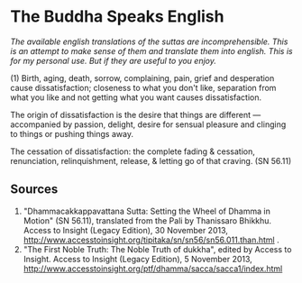 # The Buddha Speaks English
*The available english translations of the suttas are incomprehensible. This is an attempt to make sense of them and translate them into english. This is for my personal use. But if they are useful to you enjoy.*

(1) Birth, aging, death, sorrow, complaining, pain, grief and desperation cause dissatisfaction; closeness to what you don't like, separation from what you like and not getting what you want causes dissatisfaction. 

The origin of dissatisfaction is the desire that things are different — accompanied by passion, delight, desire for sensual pleasure and clinging to things or pushing things away.

The cessation of dissatisfaction: the complete fading & cessation, renunciation, relinquishment, release, & letting go of that craving.
(SN 56.11)

## Sources
1.  "Dhammacakkappavattana Sutta: Setting the Wheel of Dhamma in Motion" (SN 56.11), translated from the Pali by Thanissaro Bhikkhu. Access to Insight (Legacy Edition), 30 November 2013, http://www.accesstoinsight.org/tipitaka/sn/sn56/sn56.011.than.html .
2. "The First Noble Truth: The Noble Truth of dukkha", edited by Access to Insight. Access to Insight (Legacy Edition), 5 November 2013, http://www.accesstoinsight.org/ptf/dhamma/sacca/sacca1/index.html
